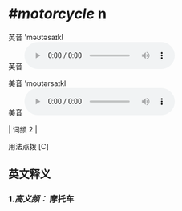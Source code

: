 # ***\#motorcycle*** n
英音 'məʊtəsaɪkl  
英音
<audio src="./media/motorcycle-B.aac" controls="controls"></audio>

美音 'moʊtərsaɪkl  
美音
<audio src="./media/motorcycle.aac" controls="controls"></audio>



| 词频 2 |  

用法点拨  [C]

英文释义
---
### 1.*高义频：* **摩托车**  


